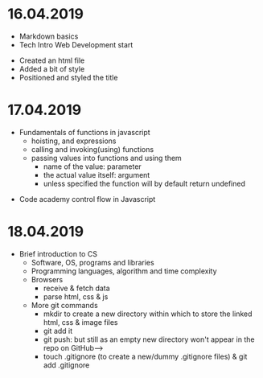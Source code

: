 # 16.04.2019 
- Markdown basics
- Tech Intro Web Development start
* Created an html file
* Added a bit of style
* Positioned and styled the title


# 17.04.2019
* Fundamentals of functions in  javascript 
  - hoisting, and expressions
  - calling and invoking(using) functions
  - passing values into functions and using them
     - name of the value: parameter
     - the actual value itself: argument
     - unless specified the function will by default return undefined
- Code academy control flow in Javascript

# 18.04.2019
* Brief introduction to CS
  - Software, OS, programs and libraries
  - Programming languages, algorithm and time complexity
  - Browsers
     - receive & fetch data
     - parse html, css & js
  - More git commands
     - mkdir <prework-my-first-website> to create a new directory within which to store the linked html, css & image files
     -  git add it
     -  git push: but still as an empty new directory won't appear in the repo on GitHub-->
     - touch .gitignore (to create a new/dummy .gitignore files) & git add .gitignore


